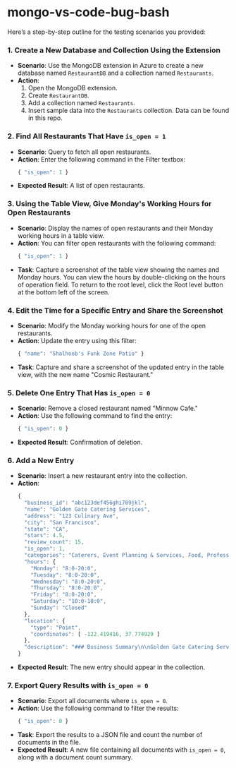 # mongo-vs-code-bug-bash

Here’s a step-by-step outline for the testing scenarios you provided:

### 1. **Create a New Database and Collection Using the Extension**
   - **Scenario**: Use the MongoDB extension in Azure to create a new database named `RestaurantDB` and a collection named `Restaurants`.
   - **Action**: 
     1. Open the MongoDB extension.
     2. Create `RestaurantDB`.
     3. Add a collection named `Restaurants`.
     4. Insert sample data into the `Restaurants` collection. Data can be found in this repo. 

### 2. **Find All Restaurants That Have `is_open = 1`**
   - **Scenario**: Query to fetch all open restaurants.
   - **Action**: Enter the following command in the Filter textbox: 
     ```javascript
     { "is_open": 1 }
     ```
   - **Expected Result**: A list of open restaurants.

### 3. **Using the Table View, Give Monday's Working Hours for Open Restaurants**
   - **Scenario**: Display the names of open restaurants and their Monday working hours in a table view.
   - **Action**: You can filter open restaurants with the following command: 
     ```javascript
     { "is_open": 1 }
     ```
   - **Task**: Capture a screenshot of the table view showing the names and Monday hours. You can view the hours by double-clicking on the hours of operation field. To return to the root level, click the Root level button at the bottom left of the screen.

### 4. **Edit the Time for a Specific Entry and Share the Screenshot**
   - **Scenario**: Modify the Monday working hours for one of the open restaurants.
   - **Action**: Update the entry using this filter:
     ```javascript
     { "name": "Shalhoob's Funk Zone Patio" }
     ```
   - **Task**: Capture and share a screenshot of the updated entry in the table view, with the new name "Cosmic Restaurant."

### 5. **Delete One Entry That Has `is_open = 0`**
   - **Scenario**: Remove a closed restaurant named "Minnow Cafe."
   - **Action**: Use the following command to find the entry:
     ```javascript
     { "is_open": 0 }
     ```
   - **Expected Result**: Confirmation of deletion.

### 6. **Add a New Entry**
   - **Scenario**: Insert a new restaurant entry into the collection.
   - **Action**:
     ```javascript
     {
       "business_id": "abc123def456ghi789jkl",
       "name": "Golden Gate Catering Services",
       "address": "123 Culinary Ave",
       "city": "San Francisco",
       "state": "CA",
       "stars": 4.5,
       "review_count": 15,
       "is_open": 1,
       "categories": "Caterers, Event Planning & Services, Food, Professional Services",
       "hours": {
         "Monday": "8:0-20:0",
         "Tuesday": "8:0-20:0",
         "Wednesday": "8:0-20:0",
         "Thursday": "8:0-20:0",
         "Friday": "8:0-20:0",
         "Saturday": "10:0-18:0",
         "Sunday": "Closed"
       },
       "location": {
         "type": "Point",
         "coordinates": [ -122.419416, 37.774929 ]
       },
       "description": "### Business Summary\n\nGolden Gate Catering Services, based in San Francisco, CA, is renowned for delivering exquisite culinary experiences for a variety of events. ..."
     }
     ```
   - **Expected Result**: The new entry should appear in the collection.

### 7. **Export Query Results with `is_open = 0`**
   - **Scenario**: Export all documents where `is_open = 0`.
   - **Action**: Use the following command to filter the results:
     ```javascript
     { "is_open": 0 }
     ```
   - **Task**: Export the results to a JSON file and count the number of documents in the file.
   - **Expected Result**: A new file containing all documents with `is_open = 0`, along with a document count summary.
